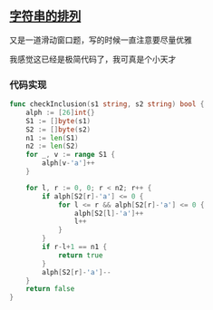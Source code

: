 ## [字符串的排列](https://leetcode-cn.com/problems/permutation-in-string/)

又是一道滑动窗口题，写的时候一直注意要尽量优雅

我感觉这已经是极简代码了，我可真是个小天才



### 代码实现

```go
func checkInclusion(s1 string, s2 string) bool {
	alph := [26]int{}
	S1 := []byte(s1)
	S2 := []byte(s2)
	n1 := len(S1)
	n2 := len(S2)
	for _, v := range S1 {
		alph[v-'a']++
	}

	for l, r := 0, 0; r < n2; r++ {
		if alph[S2[r]-'a'] <= 0 {
			for l <= r && alph[S2[r]-'a'] <= 0 {
				alph[S2[l]-'a']++
				l++
			}
		}
		if r-l+1 == n1 {
			return true
		}
		alph[S2[r]-'a']--
	}
	return false
}
```

